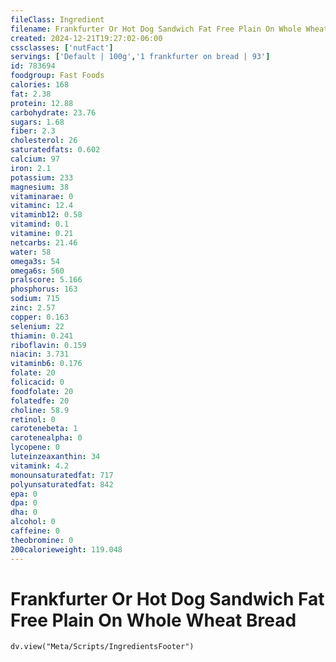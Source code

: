 ```yaml
---
fileClass: Ingredient
filename: Frankfurter Or Hot Dog Sandwich Fat Free Plain On Whole Wheat Bread
created: 2024-12-21T19:27:02-06:00
cssclasses: ['nutFact']
servings: ['Default | 100g','1 frankfurter on bread | 93']
id: 783694
foodgroup: Fast Foods
calories: 168
fat: 2.38
protein: 12.88
carbohydrate: 23.76
sugars: 1.68
fiber: 2.3
cholesterol: 26
saturatedfats: 0.602
calcium: 97
iron: 2.1
potassium: 233
magnesium: 38
vitaminarae: 0
vitaminc: 12.4
vitaminb12: 0.58
vitamind: 0.1
vitamine: 0.21
netcarbs: 21.46
water: 58
omega3s: 54
omega6s: 560
pralscore: 5.166
phosphorus: 163
sodium: 715
zinc: 2.57
copper: 0.163
selenium: 22
thiamin: 0.241
riboflavin: 0.159
niacin: 3.731
vitaminb6: 0.176
folate: 20
folicacid: 0
foodfolate: 20
folatedfe: 20
choline: 58.9
retinol: 0
carotenebeta: 1
carotenealpha: 0
lycopene: 0
luteinzeaxanthin: 34
vitamink: 4.2
monounsaturatedfat: 717
polyunsaturatedfat: 842
epa: 0
dpa: 0
dha: 0
alcohol: 0
caffeine: 0
theobromine: 0
200calorieweight: 119.048
---
```


# Frankfurter Or Hot Dog Sandwich Fat Free Plain On Whole Wheat Bread

```dataviewjs
dv.view("Meta/Scripts/IngredientsFooter")
```
